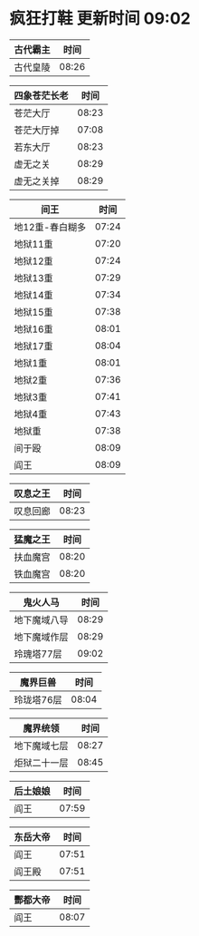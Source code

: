 # 疯狂打鞋 更新时间 09:02

| 古代霸主   | 时间    |
|--------|-------|
| 古代皇陵 | 08:26 |

| 四象苍茫长老   | 时间    |
|--------|-------|
| 苍茫大厅 | 08:23 |
| 苍茫大厅掉 | 07:08 |
| 若东大厅 | 08:23 |
| 虚无之关 | 08:29 |
| 虚无之关掉 | 08:29 |

| 间王   | 时间    |
|--------|-------|
| 地12重-春白糊多 | 07:24 |
| 地狱11重 | 07:20 |
| 地狱12重 | 07:24 |
| 地狱13重 | 07:29 |
| 地狱14重 | 07:34 |
| 地狱15重 | 07:38 |
| 地狱16重 | 08:01 |
| 地狱17重 | 08:04 |
| 地狱1重 | 08:01 |
| 地狱2重 | 07:36 |
| 地狱3重 | 07:41 |
| 地狱4重 | 07:43 |
| 地狱重 | 07:38 |
| 间于殴 | 08:09 |
| 阎王 | 08:09 |

| 叹息之王   | 时间    |
|--------|-------|
| 叹息回廊 | 08:23 |

| 猛魔之王   | 时间    |
|--------|-------|
| 扶血魔宫 | 08:20 |
| 铁血魔宫 | 08:20 |

| 鬼火人马   | 时间    |
|--------|-------|
| 地下魔域八导 | 08:29 |
| 地下魔域作层 | 08:29 |
| 玲瑰塔77层 | 09:02 |

| 魔界巨兽   | 时间    |
|--------|-------|
| 玲珑塔76层 | 08:04 |

| 魔界统领   | 时间    |
|--------|-------|
| 地下魔域七层 | 08:27 |
| 炬狱二十一层 | 08:45 |

| 后土娘娘   | 时间    |
|--------|-------|
| 阎王 | 07:59 |

| 东岳大帝   | 时间    |
|--------|-------|
| 阎王 | 07:51 |
| 阎王殿 | 07:51 |

| 酆都大帝   | 时间    |
|--------|-------|
| 阎王 | 08:07 |